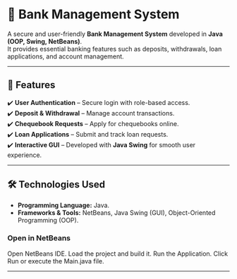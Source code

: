 # 🏦 Bank Management System

A secure and user-friendly **Bank Management System** developed in **Java (OOP, Swing, NetBeans)**.  
It provides essential banking features such as deposits, withdrawals, loan applications, and account management.  

---

## 🚀 Features
✔️ **User Authentication** – Secure login with role-based access.  
✔️ **Deposit & Withdrawal** – Manage account transactions.  
✔️ **Chequebook Requests** – Apply for chequebooks online.  
✔️ **Loan Applications** – Submit and track loan requests.  
✔️ **Interactive GUI** – Developed with **Java Swing** for smooth user experience.  

---

## 🛠 Technologies Used
- **Programming Language:** Java.  
- **Frameworks & Tools:** NetBeans, Java Swing (GUI), Object-Oriented Programming (OOP).

### Open in NetBeans

Open NetBeans IDE.
Load the project and build it.
Run the Application.
Click Run or execute the Main.java file.

---


